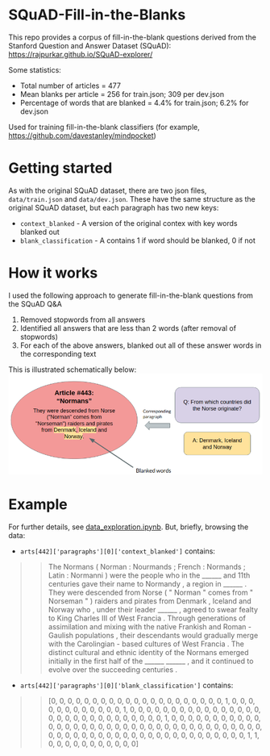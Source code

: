 # SQuAD-Fill-in-the-Blanks

This repo provides a corpus of fill-in-the-blank questions derived from the Stanford Question and Answer Dataset (SQuAD): https://rajpurkar.github.io/SQuAD-explorer/

Some statistics:
- Total number of articles = 477
- Mean blanks per article = 256 for train.json; 309 per dev.json
- Percentage of words that are blanked = 4.4% for train.json; 6.2% for dev.json

Used for training fill-in-the-blank classifiers (for example, https://github.com/davestanley/mindpocket)

# Getting started

As with the original SQuAD dataset, there are two json files, `data/train.json` and `data/dev.json`. These have the same structure as the original SQuAD dataset, but each paragraph has two new keys: 

- `context_blanked` - A version of the original contex with key words blanked out
- `blank_classification` - A contains 1 if word should be blanked, 0 if not


# How it works

I used the following approach to generate fill-in-the-blank questions from the SQuAD Q&A
1. Removed stopwords from all answers
1. Identified all answers that are less than 2 words (after removal of stopwords)
1. For each of the above answers, blanked out all of these answer words in the corresponding text

This is illustrated schematically below:
![Algorithm Diagram](https://github.com/davestanley/SQuAD-Fill-in-the-Blanks/raw/master/algorithm_diagram.png)

# Example

For further details, see [data_exploration.ipynb](https://github.com/davestanley/SQuAD-Fill-in-the-Blanks/blob/master/data_exploration.ipynb). But, briefly, browsing the data:
 - `arts[442]['paragraphs'][0]['context_blanked']` contains:
>> The Normans ( Norman : Nourmands ; French : Normands ; Latin : Normanni ) were the people who in the ______ and 11th centuries gave their name to Normandy , a region in ______ . They were descended from Norse ( " Norman " comes from " Norseman " ) raiders and pirates from Denmark , Iceland and Norway who , under their leader ______ , agreed to swear fealty to King Charles III of West Francia . Through generations of assimilation and mixing with the native Frankish and Roman - Gaulish populations , their descendants would gradually merge with the Carolingian - based cultures of West Francia . The distinct cultural and ethnic identity of the Normans emerged initially in the first half of the ______ ______ , and it continued to evolve over the succeeding centuries .

- `arts[442]['paragraphs'][0]['blank_classification']` contains:
>> [0, 0, 0, 0, 0, 0, 0, 0, 0, 0, 0, 0, 0, 0, 0, 0, 0, 0, 0, 0, 0, 1, 0, 0, 0, 0, 0, 0, 0, 0, 0, 0, 0, 0, 1, 0, 0, 0, 0, 0, 0, 0, 0, 0, 0, 0, 0, 0, 0, 0, 0, 0, 0, 0, 0, 0, 0, 0, 0, 0, 0, 0, 0, 0, 0, 1, 0, 0, 0, 0, 0, 0, 0, 0, 0, 0, 0, 0, 0, 0, 0, 0, 0, 0, 0, 0, 0, 0, 0, 0, 0, 0, 0, 0, 0, 0, 0, 0, 0, 0, 0, 0, 0, 0, 0, 0, 0, 0, 0, 0, 0, 0, 0, 0, 0, 0, 0, 0, 0, 0, 0, 0, 0, 0, 0, 0, 0, 1, 1, 0, 0, 0, 0, 0, 0, 0, 0, 0, 0, 0]
